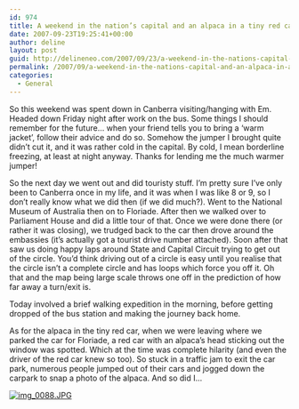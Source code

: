 ```yaml
---
id: 974
title: A weekend in the nation’s capital and an alpaca in a tiny red car?!?
date: 2007-09-23T19:25:41+00:00
author: deline
layout: post
guid: http://delineneo.com/2007/09/23/a-weekend-in-the-nations-capital-and-an-alpaca-in-a-tiny-red-car/
permalink: /2007/09/a-weekend-in-the-nations-capital-and-an-alpaca-in-a-tiny-red-car/
categories:
  - General
---
```

So this weekend was spent down in Canberra visiting/hanging with Em. Headed down Friday night after work on the bus. Some things I should remember for the future&#8230; when your friend tells you to bring a &#8216;warm jacket&#8217;, follow their advice and do so. Somehow the jumper I brought quite didn&#8217;t cut it, and it was rather cold in the capital. By cold, I mean borderline freezing, at least at night anyway. Thanks for lending me the much warmer jumper!

So the next day we went out and did touristy stuff. I&#8217;m pretty sure I&#8217;ve only been to Canberra once in my life, and it was when I was like 8 or 9, so I don&#8217;t really know what we did then (if we did much?). Went to the National Museum of Australia then on to Floriade. After then we walked over to Parliament House and did a little tour of that. Once we were done there (or rather it was closing), we trudged back to the car then drove around the embassies (it&#8217;s actually got a tourist drive number attached). Soon after that saw us doing happy laps around State and Capital Circuit trying to get out of the circle. You&#8217;d think driving out of a circle is easy until you realise that the circle isn&#8217;t a complete circle and has loops which force you off it. Oh that and the map being large scale throws one off in the prediction of how far away a turn/exit is.

Today involved a brief walking expedition in the morning, before getting dropped of the bus station and making the journey back home.

As for the alpaca in the tiny red car, when we were leaving where we parked the car for Floriade, a red car with an alpaca&#8217;s head sticking out the window was spotted. Which at the time was complete hilarity (and even the driver of the red car knew so too). So stuck in a traffic jam to exit the car park, numerous people jumped out of their cars and jogged down the carpark to snap a photo of the alpaca. And so did I&#8230;

[![img_0088.JPG](http://delineneo.com/wp-content/uploads/2007/09/img_0088.thumbnail.JPG)](http://delineneo.com/wp-content/uploads/2007/09/img_0088.JPG "img_0088.JPG")